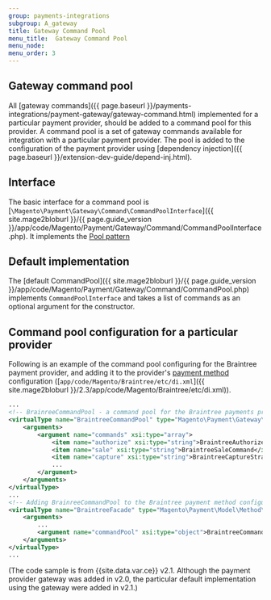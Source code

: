 ```yaml
---
group: payments-integrations
subgroup: A_gateway
title: Gateway Command Pool
menu_title:  Gateway Command Pool
menu_node:
menu_order: 3
---
```


## Gateway command pool

All [gateway commands]({{ page.baseurl }}/payments-integrations/payment-gateway/gateway-command.html) implemented for a particular payment provider, should be added to a command pool for this provider. A command pool is a set of gateway commands available for integration with a particular payment provider. The pool is added to the configuration of the payment provider using [dependency injection]({{ page.baseurl }}/extension-dev-guide/depend-inj.html).

## Interface

The basic interface for a command pool is [`\Magento\Payment\Gateway\Command\CommandPoolInterface`]({{ site.mage2bloburl }}/{{ page.guide_version }}/app/code/Magento/Payment/Gateway/Command/CommandPoolInterface.php). It implements the [Pool pattern](http://designpatternsphp.readthedocs.io/en/latest/Creational/Pool/README.html)

## Default implementation

The [default CommandPool]({{ site.mage2bloburl }}/{{ page.guide_version }}/app/code/Magento/Payment/Gateway/Command/CommandPool.php)
implements `CommandPoolInterface` and takes a list of commands as an optional argument for the constructor.

## Command pool configuration for a particular provider

Following is an example of the command pool configuring for the Braintree payment provider, and adding it to the provider's [payment method](https://glossary.magento.com/payment-method) configuration ([`app/code/Magento/Braintree/etc/di.xml`]({{ site.mage2bloburl }}/2.3/app/code/Magento/Braintree/etc/di.xml)).

```xml
...
<!-- BrainreeCommandPool - a command pool for the Braintree payments provider -->
<virtualType name="BraintreeCommandPool" type="Magento\Payment\Gateway\Command\CommandPool">
    <arguments>
        <argument name="commands" xsi:type="array">
            <item name="authorize" xsi:type="string">BraintreeAuthorizeCommand</item>
            <item name="sale" xsi:type="string">BraintreeSaleCommand</item>
            <item name="capture" xsi:type="string">BraintreeCaptureStrategyCommand</item>
            ...
        </argument>
    </arguments>
</virtualType>
...
<!-- Adding BrainreeCommandPool to the Braintree payment method configuration:-->
<virtualType name="BraintreeFacade" type="Magento\Payment\Model\Method\Adapter">
    <arguments>
        ...
        <argument name="commandPool" xsi:type="object">BraintreeCommandPool</argument>
    </arguments>
</virtualType>
...
```

(The code sample is from {{site.data.var.ce}} v2.1. Although the payment provider gateway was added in v2.0, the particular default implementation using the gateway were added in v2.1.)
